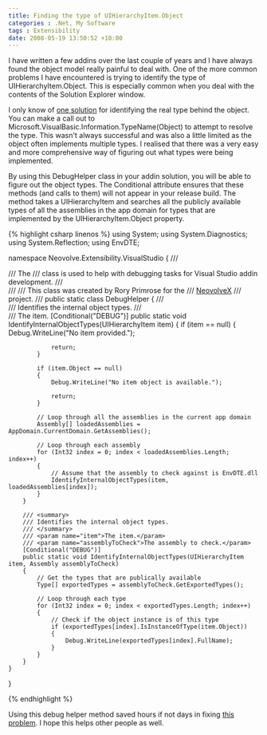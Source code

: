 ```yaml
---
title: Finding the type of UIHierarchyItem.Object
categories : .Net, My Software
tags : Extensibility
date: 2008-05-19 13:50:52 +10:00
---
```


I have written a few addins over the last couple of years and I have always found the object model really painful to deal with. One of the more common problems I have encountered is trying to identify the type of UIHierarchyItem.Object. This is especially common when you deal with the contents of the Solution Explorer window.

I only know of [one solution][0] for identifying the real type behind the object. You can make a call out to Microsoft.VisualBasic.Information.TypeName(Object) to attempt to resolve the type. This wasn't always successful and was also a little limited as the object often implements multiple types. I realised that there was a very easy and more comprehensive way of figuring out what types were being implemented.

By using this DebugHelper class in your addin solution, you will be able to figure out the object types. The Conditional attribute ensures that these methods (and calls to them) will not appear in your release build. The method takes a UIHierarchyItem and searches all the publicly available types of all the assemblies in the app domain for types that are implemented by the UIHierarchyItem.Object property.

{% highlight csharp linenos %}
using System;
using System.Diagnostics;
using System.Reflection;
using EnvDTE;
     
namespace Neovolve.Extensibility.VisualStudio
{
    /// <summary>
    /// The <see cref="DebugHelper"/>
    /// class is used to help with debugging tasks for Visual Studio addin development.
    /// </summary>
    /// <remarks>
    /// This class was created by Rory Primrose for the 
    /// <a href="http://www.codeplex.com/NeovolveX" target="_blank">NeovolveX</a>
    /// project.
    /// </remarks>
    public static class DebugHelper
    {
        /// <summary>
        /// Identifies the internal object types.
        /// </summary>
        /// <param name="item">The item.</param>
        [Conditional("DEBUG")]
        public static void IdentifyInternalObjectTypes(UIHierarchyItem item)
        {
            if (item == null)
            {
                Debug.WriteLine("No item provided.");
     
                return;
            }
     
            if (item.Object == null)
            {
                Debug.WriteLine("No item object is available.");
     
                return;
            }
     
            // Loop through all the assemblies in the current app domain
            Assembly[] loadedAssemblies = AppDomain.CurrentDomain.GetAssemblies();
     
            // Loop through each assembly
            for (Int32 index = 0; index < loadedAssemblies.Length; index++)
            {
                // Assume that the assembly to check against is EnvDTE.dll
                IdentifyInternalObjectTypes(item, loadedAssemblies[index]);
            }
        }
     
        /// <summary>
        /// Identifies the internal object types.
        /// </summary>
        /// <param name="item">The item.</param>
        /// <param name="assemblyToCheck">The assembly to check.</param>
        [Conditional("DEBUG")]
        public static void IdentifyInternalObjectTypes(UIHierarchyItem item, Assembly assemblyToCheck)
        {
            // Get the types that are publically available
            Type[] exportedTypes = assemblyToCheck.GetExportedTypes();
     
            // Loop through each type
            for (Int32 index = 0; index < exportedTypes.Length; index++)
            {
                // Check if the object instance is of this type
                if (exportedTypes[index].IsInstanceOfType(item.Object))
                {
                    Debug.WriteLine(exportedTypes[index].FullName);
                }
            }
        }
    }
}
    
{% endhighlight %}

Using this debug helper method saved hours if not days in fixing [this problem][1]. I hope this helps other people as well.

[0]: http://forums.microsoft.com/MSDN/ShowPost.aspx?PostID=2123578&amp;SiteID=1
[1]: /2008/05/19/when-is-envdte-project-not-an-envdte-project/
